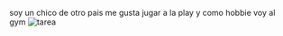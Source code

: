 soy un chico de otro pais
me gusta jugar a la play
y como hobbie voy al gym
![tarea](/MIPRIMERREPOSITORIO/blob/main/Screenshot%202025-02-20%20152839.png)
